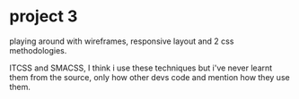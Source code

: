 # project 3

playing around with wireframes, responsive layout and 2 css methodologies.

ITCSS and SMACSS, I think i use these techniques but i've never learnt them from the source, only how other devs code and mention how they use them.
